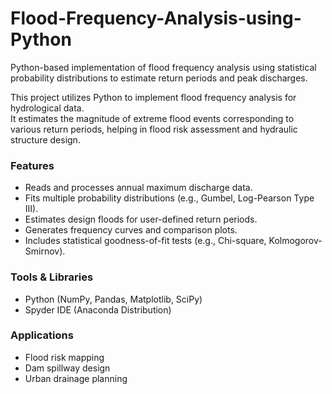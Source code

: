# Flood-Frequency-Analysis-using-Python
Python-based implementation of flood frequency analysis using statistical probability distributions to estimate return periods and peak discharges.

This project utilizes Python to implement flood frequency analysis for hydrological data.  
It estimates the magnitude of extreme flood events corresponding to various return periods, helping in flood risk assessment and hydraulic structure design.

### Features
- Reads and processes annual maximum discharge data.
- Fits multiple probability distributions (e.g., Gumbel, Log-Pearson Type III).
- Estimates design floods for user-defined return periods.
- Generates frequency curves and comparison plots.
- Includes statistical goodness-of-fit tests (e.g., Chi-square, Kolmogorov-Smirnov).

### Tools & Libraries
- Python (NumPy, Pandas, Matplotlib, SciPy)
- Spyder IDE (Anaconda Distribution)

### Applications
- Flood risk mapping
- Dam spillway design
- Urban drainage planning
